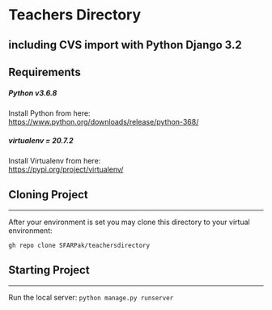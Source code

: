 # Teachers Directory

## including CVS import with Python Django 3.2

## Requirements
##### Python v3.6.8
Install Python from here: 
<br>
https://www.python.org/downloads/release/python-368/

##### virtualenv = 20.7.2
Install Virtualenv from here:
<br>
https://pypi.org/project/virtualenv/

## Cloning Project
_______________________________________________________________________________________
After your environment is set you may clone this directory to your virtual environment:

<code>gh repo clone SFARPak/teachersdirectory</code>

## Starting Project
_______________________________________________________________________________________
Run the local server:
<code>python manage.py runserver</code>


